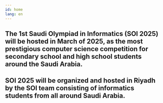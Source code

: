 ```yaml
---
id: home
lang: en
---
```


## The 1st Saudi Olympiad in Informatics (SOI 2025) will be hosted in March of 2025, as the most prestigious computer science competition for secondary school and high school students around the Saudi Arabia.
## SOI 2025 will be organized and hosted in Riyadh by the SOI team consisting of informatics students from all around Saudi Arabia.
